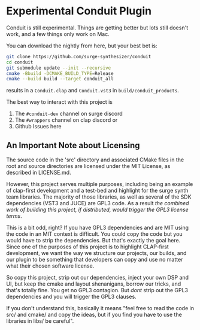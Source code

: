 # Experimental Conduit Plugin

Conduit is still experimental. Things are getting better but lots
still doesn't work, and a few things only work on Mac. 

You can download the nightly from here, but your best bet is:

```bash
git clone https://github.com/surge-synthesizer/conduit
cd conduit
git submodule update --init --recursive
cmake -Bbuild -DCMAKE_BUILD_TYPE=Release
cmake --build build --target conduit_all
```

results in a `Conduit.clap` and `Conduit.vst3` in `build/conduit_products`.

The best way to interact with this project is

1. The `#conduit-dev` channel on surge discord
2. The `#wrappers` channel on clap discord or
3. Github Issues here


## An Important Note about Licensing

The source code in the 'src' directory and associated CMake files in
the root and source directories are licensed under the MIT License, as
described in LICENSE.md.

However, this project serves multiple purposes, including being an 
example of clap-first development and a test-bed and highlight for
the surge synth team libraries. The majority of those libraries,
as well as several of the SDK dependencies (VST3 and JUCE) are 
GPL3 code. As a result *the combined work of building this project,
if distributed, would trigger the GPL3 license terms*.

This is a bit odd, right? If you have GPL3 dependencies and are MIT
using the code in an MIT context is difficult. You could copy the code
but you would have to strip the dependencies. But that's exactly the 
goal here. Since one of the purposes of this project is to highlight
CLAP-first development, we want the way we structure our projects, our builds,
and our plugin to be something that developers can copy and use no matter
what their chosen software license.

So copy this project, strip out our dependencies, inject your own DSP
and UI, but keep the cmake and layout shenanigans, borrow our tricks,
and that's totally fine. You get no GPL3 contagion. But *dont* strip out
the GPL3 dependencies and you will trigger the GPL3 clauses.

If you don't understand this, basically it means "feel free to read the code
in src/ and cmake/ and copy the ideas, but if you find you have to use
the libraries in libs/ be careful".
